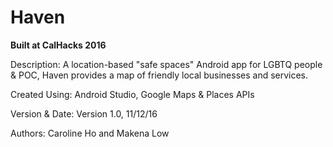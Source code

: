 # Haven

**Built at CalHacks 2016**

Description: A location-based "safe spaces" Android app for LGBTQ people &amp; POC, Haven provides a map of friendly local businesses and services.

Created Using: Android Studio, Google Maps & Places APIs

Version & Date: Version 1.0, 11/12/16

Authors: Caroline Ho and Makena Low
